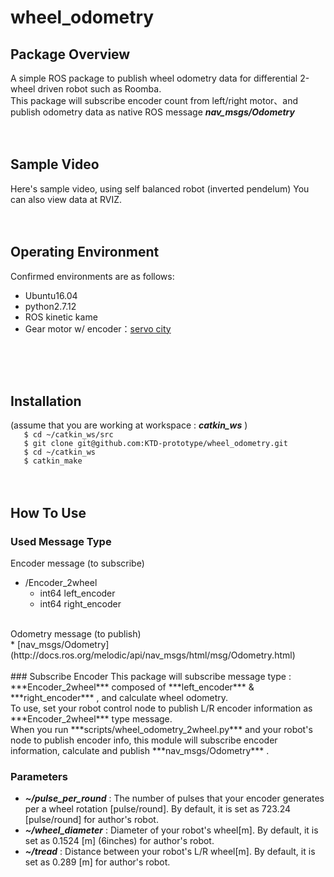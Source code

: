 # wheel_odometry
## Package Overview
A simple ROS package to publish wheel odometry data for differential 2-wheel driven robot such as Roomba.<br>
This package will subscribe encoder count from left/right motor、and publish odometry data as native ROS message ***nav_msgs/Odometry***
<br>
<br>
<br>

## Sample Video
Here's sample video, using self balanced robot (inverted pendelum)
You can also view data at RVIZ.
<br>
<br>
<br>

## Operating Environment
Confirmed environments are as follows:
  * Ubuntu16.04
  * python2.7.12
  * ROS kinetic kame <br>
  * Gear motor w/ encoder：[servo city](https://www.servocity.com/317-rpm-spur-gear-motor-w-encoder)
<br>
<br>
<br>

## Installation
(assume that you are working at workspace : ***catkin_ws*** )<br>
`   $ cd ~/catkin_ws/src`<br>
`   $ git clone git@github.com:KTD-prototype/wheel_odometry.git`<br>
`   $ cd ~/catkin_ws`<br>
`   $ catkin_make`
<br>
<br>
<br>


## How To Use
### Used Message Type
Encoder message (to subscribe)<br>
  * /Encoder_2wheel<br>
    - int64 left_encoder<br>
    - int64 right_encoder<br>
<br>
Odometry message (to publish)<br>
  * [nav_msgs/Odometry](http://docs.ros.org/melodic/api/nav_msgs/html/msg/Odometry.html)<br>
<br>
### Subscribe Encoder
This package will subscribe message type : ***Encoder_2wheel*** composed of ***left_encoder*** & ***right_encoder*** , and calculate wheel odometry.<br>
To use, set your robot control node to publish L/R encoder information as ***Encoder_2wheel*** type message.<br>
When you run ***scripts/wheel_odometry_2wheel.py*** and your robot's node to publish encoder info, this module will subscribe encoder information, calculate and publish ***nav_msgs/Odometry*** .<br>


### Parameters
  * ***~/pulse_per_round*** : The number of pulses that your encoder generates per a wheel rotation [pulse/round]. By default, it is set as 723.24 [pulse/round] for author's robot.
  * ***~/wheel_diameter*** : Diameter of your robot's wheel[m]. By default, it is set as 0.1524 [m] (6inches) for author's robot.
  * ***~/tread*** : Distance between your robot's L/R wheel[m]. By default, it is set as 0.289 [m] for author's robot.
